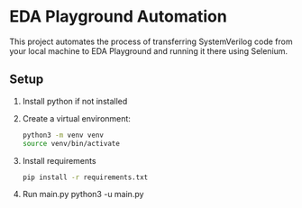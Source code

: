 # EDA Playground Automation

This project automates the process of transferring SystemVerilog code from your local machine to EDA Playground and running it there using Selenium.

## Setup

1. Install python if not installed

2. Create a virtual environment:
   ```sh
   python3 -m venv venv
   source venv/bin/activate

3. Install requirements
   ```sh
   pip install -r requirements.txt

4. Run main.py
   python3 -u main.py